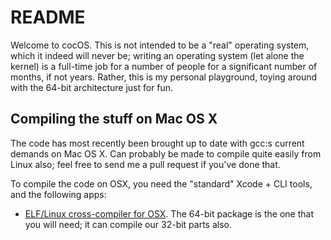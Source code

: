 # README

Welcome to cocOS. This is not intended to be a "real" operating system, which it indeed will never be; writing an operating system (let alone the kernel) is a full-time job for a number of people for a significant number of months, if not years. Rather, this is my personal playground, toying around with the 64-bit architecture just for fun.

## Compiling the stuff on Mac OS X

The code has most recently been brought up to date with gcc:s current demands on Mac OS X. Can probably be made to compile quite easily from Linux also; feel free to send me a pull request if you've done that.

To compile the code on OSX, you need the "standard" Xcode + CLI tools, and the following apps:

* [ELF/Linux cross-compiler for OSX](http://crossgcc.rts-software.org/doku.php?id=compiling_for_linux). The 64-bit package is the one that you will need; it can compile our 32-bit parts also.
